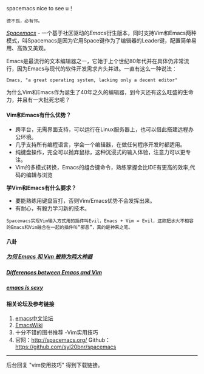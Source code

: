 

spacemacs nice to see u！



```
德不孤，必有邻。
```



[*Spacemacs*](https://link.jianshu.com?t=https://github.com/syl20bnr/spacemacs) - 一个基于社区驱动的*Emacs*衍生版本，同时支持Vim和Emacs两种模式，叫Spacemacs是因为它用Space键作为了编辑器的Leader键，配置简单易用、高效又美观。

Emacs是最流行的文本编辑器之一，它始于上个世纪80年代并在具体仍非常流行，因为Emacs与现代的软件开发需求齐头并进。一直有这么一种说法：

```
Emacs, "a great operating system, lacking only a decent editor"
```



为什么Vim和Emacs作为诞生了40年之久的编辑器，到今天还有这么旺盛的生命力，并且有一大批死忠呢？

####  Vim和Emacs有什么优势？

- 跨平台，无需界面支持，可以运行在Linux服务器上，也可以借此搭建远程办公环境。
- 几乎支持所有编程语言，学会一个编辑器，在做任何程序开发时都适用。
- 纯键盘操作，完全可以抛弃鼠标，这种沉浸式的输入体验，注意力可以更专注。
- Vim的多模式转换，Emacs的组合键命令，熟练掌握会比IDE有更高的效率,代码的编辑与浏览 

**学Vim和Emacs有什么要求？**

- 要能熟练用键盘盲打，否则Vim/Emacs优势不会发挥出来。
- 有耐心，有毅力学习新的技术。



```
Spacemacs实现Vim输入方式用的插件叫Evil，Emacs + Vim = Evil，这款把水火不相容的Emacs和Vim融合在一起的插件叫“邪恶”，真的是神来之笔。
```



#### 八卦

##### [为何 Emacs 和 Vim 被称为两大神器](https://linuxtoy.org/archives/why-emacs-vim-good.html)

##### [Differences between Emacs and Vim](https://stackoverflow.com/questions/1430164/differences-between-emacs-and-vim)

##### [emacs is sexy](http://emacs.sexy/)

#### 相关论坛及参考链接

1. [emacs中文论坛](https://emacs-china.org/)
2. [EmacsWiki](https://www.emacswiki.org/emacs/%E7%B6%B2%E7%AB%99%E5%9C%B0%E5%9C%96)
3. 十分不错的图书推荐 -Vim实用技巧 
4. 官网：<http://spacemacs.org/>
   Github：<https://github.com/syl20bnr/spacemacs>



---



后台回复 "vim使用技巧" 得到下载链接。
